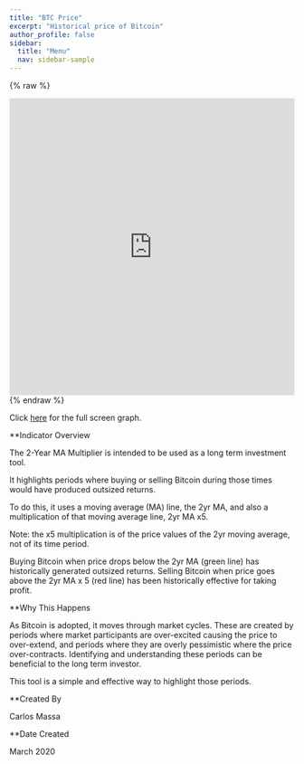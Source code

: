 ```yaml
---
title: "BTC Price"
excerpt: "Historical price of Bitcoin"
author_profile: false
sidebar:
  title: "Menu"
  nav: sidebar-sample
---
```


{% raw %}
<iframe id="igraph" scrolling="no" style="border:none;" seamless="seamless" src="https://carlosmassa.github.io/plots/BTCPrice.html" height="525" width="100%"></iframe>
{% endraw %}

Click [here](https://carlosmassa.github.io/plots/BTCPrice.html "Full Screen BTC Price") for the full screen graph.

**Indicator Overview

The 2-Year MA Multiplier is intended to be used as a long term investment tool.

It highlights periods where buying or selling Bitcoin during those times would have produced outsized returns.

To do this, it uses a moving average (MA) line, the 2yr MA, and also a multiplication of that moving average line, 2yr MA x5.

Note: the x5 multiplication is of the price values of the 2yr moving average, not of its time period.

Buying Bitcoin when price drops below the 2yr MA (green line) has historically generated outsized returns. Selling Bitcoin when price goes above the 2yr MA x 5 (red line) has been historically effective for taking profit.

**Why This Happens

As Bitcoin is adopted, it moves through market cycles. These are created by periods where market participants are over-excited causing the price to over-extend, and periods where they are overly pessimistic where the price over-contracts. Identifying and understanding these periods can be beneficial to the long term investor.

This tool is a simple and effective way to highlight those periods.

**Created By

Carlos Massa

**Date Created

March 2020

